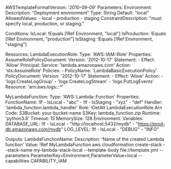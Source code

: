 AWSTemplateFormatVersion: '2010-09-09'
Parameters:
  Environment:
    Description: "Deployment environment"
    Type: String
    Default: "local"
    AllowedValues:
      - local
      - production
      - staging
    ConstraintDescription: "must specify local, production, or staging."

Conditions:
  IsLocal: !Equals [!Ref Environment, "local"]
  IsProduction: !Equals [!Ref Environment, "production"]
  IsStaging: !Equals [!Ref Environment, "staging"]

Resources:
  LambdaExecutionRole:
    Type: 'AWS::IAM::Role'
    Properties:
      AssumeRolePolicyDocument:
        Version: '2012-10-17'
        Statement:
          - Effect: 'Allow'
            Principal:
              Service: 'lambda.amazonaws.com'
            Action: 'sts:AssumeRole'
      Policies:
        - PolicyName: 'LambdaBasicExecutionPolicy'
          PolicyDocument:
            Version: '2012-10-17'
            Statement:
              - Effect: 'Allow'
                Action:
                  - 'logs:CreateLogGroup'
                  - 'logs:CreateLogStream'
                  - 'logs:PutLogEvents'
                Resource: 'arn:aws:logs:*:*:*'

  MyLambdaFunction:
    Type: 'AWS::Lambda::Function'
    Properties:
      FunctionName: !If 
        - IsLocal
        - "abc"
        - !If 
          - IsStaging
          - "xyz"
          - "def"
      Handler: 'lambda_function.lambda_handler'
      Role: !GetAtt LambdaExecutionRole.Arn
      Code:
        S3Bucket: your-bucket-name
        S3Key: lambda_function.zip
      Runtime: 'python3.8'
      Timeout: 15
      MemorySize: 128
      Environment:
        Variables:
          DATABASE_URL: !If 
            - IsLocal
            - "http://localhost:5432/mydb"
            - "https://prod-db.amazonaws.com/mydb"
          LOG_LEVEL: !If
            - IsLocal
            - "DEBUG"
            - "INFO"

Outputs:
  LambdaFunctionName:
    Description: 'Name of the created Lambda function'
    Value: !Ref MyLambdaFunction
aws cloudformation create-stack --stack-name my-lambda-stack-local --template-body file://template.yml --parameters ParameterKey=Environment,ParameterValue=local --capabilities CAPABILITY_IAM
